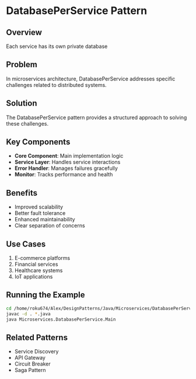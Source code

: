 # DatabasePerService Pattern

## Overview
Each service has its own private database

## Problem
In microservices architecture, DatabasePerService addresses specific challenges related to distributed systems.

## Solution
The DatabasePerService pattern provides a structured approach to solving these challenges.

## Key Components
- **Core Component**: Main implementation logic
- **Service Layer**: Handles service interactions
- **Error Handler**: Manages failures gracefully
- **Monitor**: Tracks performance and health

## Benefits
- Improved scalability
- Better fault tolerance
- Enhanced maintainability
- Clear separation of concerns

## Use Cases
1. E-commerce platforms
2. Financial services
3. Healthcare systems
4. IoT applications

## Running the Example
```bash
cd /home/roku674/Alex/DesignPatterns/Java/Microservices/DatabasePerService
javac -d . *.java
java Microservices.DatabasePerService.Main
```

## Related Patterns
- Service Discovery
- API Gateway
- Circuit Breaker
- Saga Pattern

